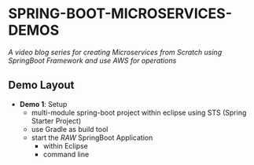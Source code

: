 # SPRING-BOOT-MICROSERVICES-DEMOS
*A video blog series for creating Microservices from Scratch using SpringBoot Framework and use AWS for operations*
## Demo Layout
- **Demo 1**: Setup
  - multi-module spring-boot project within eclipse using STS (Spring Starter Project)
  - use Gradle as build tool
  - start the *RAW* SpringBoot Application
    - within Eclipse
    - command line
